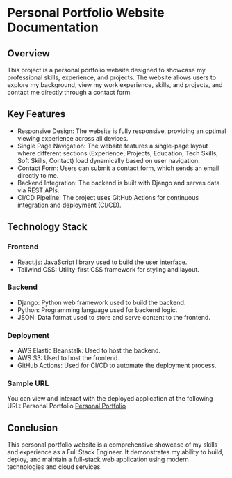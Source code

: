 # Personal Portfolio Website Documentation

## Overview

This project is a personal portfolio website designed to showcase my professional skills, experience, and projects. The website allows users to explore my background, view my work experience, skills, and projects, and contact me directly through a contact form.

## Key Features

-   Responsive Design: The website is fully responsive, providing an optimal viewing experience across all devices.
-   Single Page Navigation: The website features a single-page layout where different sections (Experience, Projects, Education, Tech Skills, Soft Skills, Contact) load dynamically based on user navigation.
-   Contact Form: Users can submit a contact form, which sends an email directly to me.
-   Backend Integration: The backend is built with Django and serves data via REST APIs.
-   CI/CD Pipeline: The project uses GitHub Actions for continuous integration and deployment (CI/CD).

## Technology Stack

### Frontend

-   React.js: JavaScript library used to build the user interface.
-   Tailwind CSS: Utility-first CSS framework for styling and layout.

### Backend

-   Django: Python web framework used to build the backend.
-   Python: Programming language used for backend logic.
-   JSON: Data format used to store and serve content to the frontend.

### Deployment

-   AWS Elastic Beanstalk: Used to host the backend.
-   AWS S3: Used to host the frontend.
-   GitHub Actions: Used for CI/CD to automate the deployment process.

### Sample URL

You can view and interact with the deployed application at the following URL:
Personal Portfolio
[Personal Portfolio](http://ridmi-personal-portfolio.s3-website-eu-west-1.amazonaws.com/)

## Conclusion

This personal portfolio website is a comprehensive showcase of my skills and experience as a Full Stack Engineer. It demonstrates my ability to build, deploy, and maintain a full-stack web application using modern technologies and cloud services.
